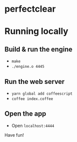 # perfectclear

# Running locally

## Build & run the engine
- `make`
- `./engine.o 4445`

## Run the web server
- `yarn global add coffeescript`
- `coffee index.coffee`

## Open the app
- Open `localhost:4444`

Have fun!
